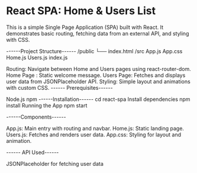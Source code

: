 # React SPA: Home & Users List

This is a simple Single Page Application (SPA) built with React. It demonstrates basic routing, fetching data from an external API, and styling with CSS.

------Project Structure------ /public └── index.html /src App.js App.css Home.js Users.js index.js

Routing: Navigate between Home and Users pages using react-router-dom.
Home Page : Static welcome message.
Users Page: Fetches and displays user data from JSONPlaceholder API.
Styling: Simple layout and animations with custom CSS.
------ Prerequisites------

Node.js
npm
------Installation------ cd react-spa Install dependencies npm install Running the App npm start

------Components------

App.js: Main entry with routing and navbar.
Home.js: Static landing page.
Users.js: Fetches and renders user data.
App.css: Styling for layout and animation.

------ API Used------

JSONPlaceholder for fetching user data
